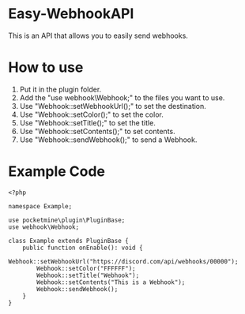 # Easy-WebhookAPI
This is an API that allows you to easily send webhooks.

# How to use
1. Put it in the plugin folder.
2. Add the "use webhook\Webhook;" to the files you want to use.
3. Use "Webhook::setWebhookUrl();" to set the destination.
4. Use "Webhook::setColor();" to set the color.
5. Use "Webhook::setTitle();" to set the title.
6. Use "Webhook::setContents();" to set contents.
7. Use "Webhook::sendWebhook();" to send a Webhook.

# Example Code

```
<?php

namespace Example;

use pocketmine\plugin\PluginBase;
use webhook\Webhook;

class Example extends PluginBase {
    public function onEnable(): void {   
        Webhook::setWebhookUrl("https://discord.com/api/webhooks/00000");
        Webhook::setColor("FFFFFF");
        Webhook::setTitle("Webhook");
        Webhook::setContents("This is a Webhook");
        Webhook::sendWebhook();
    }
}
